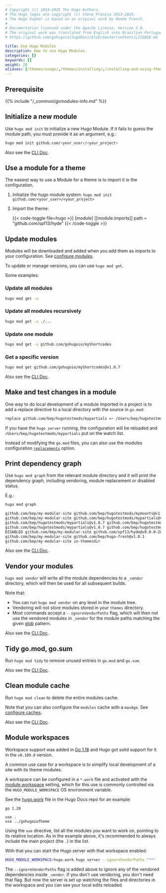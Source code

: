 ```yaml
---
# Copyright (c) 2013–2025 The Hugo Authors.
# The Hugo logos are copyright (c) Steve Francia 2013–2025.
# The Hugo Gopher is based on an original work by Renée French.
#
# Documentation licensed under the Apache License, Version 2.0.
# The original work was translated from English into Brazilian Portuguese.
# https://github.com/gohugoio/hugoDocs/blob/master/content/LICENSE.md

title: Use Hugo Modules
description: How to use Hugo Modules.
categories: []
keywords: []
weight: 20
aliases: [/themes/usage/,/themes/installing/,/installing-and-using-themes/]
---
```


## Prerequisite

{{% include "/_common/gomodules-info.md" %}}

## Initialize a new module

Use `hugo mod init` to initialize a new Hugo Module. If it fails to guess the module path, you must provide it as an argument, e.g.:

```sh
hugo mod init github.com/<your_user>/<your_project>
```

Also see the [CLI Doc](/commands/hugo_mod_init/).

## Use a module for a theme

The easiest way to use a Module for a theme is to import it in the configuration.

1. Initialize the hugo module system: `hugo mod init github.com/<your_user>/<your_project>`
1. Import the theme:

    {{< code-toggle file=hugo >}}
    [module]
      [[module.imports]]
        path = "github.com/spf13/hyde"
    {{< /code-toggle >}}

## Update modules

Modules will be downloaded and added when you add them as imports to your configuration. See [configure modules](/configuration/module/#imports).

To update or manage versions, you can use `hugo mod get`.

Some examples:

### Update all modules

```sh
hugo mod get -u
```

### Update all modules recursively

```sh
hugo mod get -u ./...
```

### Update one module

```sh
hugo mod get -u github.com/gohugoio/myShortcodes
```

### Get a specific version

```sh
hugo mod get github.com/gohugoio/myShortcodes@v1.0.7
```

Also see the [CLI Doc](/commands/hugo_mod_get/).

## Make and test changes in a module

One way to do local development of a module imported in a project is to add a replace directive to a local directory with the source in `go.mod`:

```sh
replace github.com/bep/hugotestmods/mypartials => /Users/bep/hugotestmods/mypartials
```

If you have the `hugo server` running, the configuration will be reloaded and `/Users/bep/hugotestmods/mypartials` put on the watch list.

Instead of modifying the `go.mod` files, you can also use the modules configuration [`replacements`](/configuration/module/#top-level-options) option.

## Print dependency graph

Use `hugo mod graph` from the relevant module directory and it will print the dependency graph, including vendoring, module replacement or disabled status.

E.g.:

```txt
hugo mod graph

github.com/bep/my-modular-site github.com/bep/hugotestmods/mymounts@v1.2.0
github.com/bep/my-modular-site github.com/bep/hugotestmods/mypartials@v1.0.7
github.com/bep/hugotestmods/mypartials@v1.0.7 github.com/bep/hugotestmods/myassets@v1.0.4
github.com/bep/hugotestmods/mypartials@v1.0.7 github.com/bep/hugotestmods/myv2@v1.0.0
DISABLED github.com/bep/my-modular-site github.com/spf13/hyde@v0.0.0-20190427180251-e36f5799b396
github.com/bep/my-modular-site github.com/bep/hugo-fresh@v1.0.1
github.com/bep/my-modular-site in-themesdir
```

Also see the [CLI Doc](/commands/hugo_mod_graph/).

## Vendor your modules

`hugo mod vendor` will write all the module dependencies to a `_vendor` directory, which will then be used for all subsequent builds.

Note that:

- You can run `hugo mod vendor` on any level in the module tree.
- Vendoring will not store modules stored in your `themes` directory.
- Most commands accept a `--ignoreVendorPaths` flag, which will then not use the vendored modules in `_vendor` for the module paths matching the given [glob](g) pattern.

Also see the [CLI Doc](/commands/hugo_mod_vendor/).

## Tidy go.mod, go.sum

Run `hugo mod tidy` to remove unused entries in `go.mod` and `go.sum`.

Also see the [CLI Doc](/commands/hugo_mod_clean/).

## Clean module cache

Run `hugo mod clean` to delete the entire modules cache.

Note that you can also configure the `modules` cache with a `maxAge`. See [configure caches](/configuration/caches/).

Also see the [CLI Doc](/commands/hugo_mod_clean/).

## Module workspaces

Workspace support was added in [Go 1.18](https://go.dev/blog/get-familiar-with-workspaces) and Hugo got solid support for it in the `v0.109.0` version.

A common use case for a workspace is to simplify local development of a site with its theme modules.

A workspace can be configured in a `*.work` file and activated with the [module.workspace](/configuration/module/) setting, which for this use is commonly controlled via the `HUGO_MODULE_WORKSPACE` OS environment variable.

See the [hugo.work](https://github.com/gohugoio/hugo/blob/master/docs/hugo.work) file in the Hugo Docs repo for an example:

```text
go 1.20

use .
use ../gohugoioTheme
```

Using the `use` directive, list all the modules you want to work on, pointing to its relative location. As in the example above, it's recommended to always include the main project (the `.`) in the list.

With that you can start the Hugo server with that workspace enabled:

```sh
HUGO_MODULE_WORKSPACE=hugo.work hugo server --ignoreVendorPaths "**"
```

The `--ignoreVendorPaths` flag is added above to ignore any of the vendored dependencies inside `_vendor`. If you don't use vendoring, you don't need that flag. But now the server is set up watching the files and directories in the workspace and you can see your local edits reloaded.
